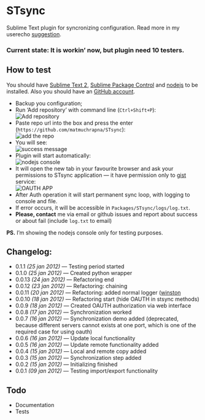 # STsync #

Sublime Text plugin for syncronizing configuration. Read more in my userecho [suggestion][1].

### Current state: It is workin’ now, but plugin need 10 testers. ###
    
## How to test ##

You should have [Sublime Text 2][4], [Sublime Package Control][5] and [nodejs][3] to be installed. Also you should have an [GitHub account](6).  

* Backup you configuration;
* Run ‘Add repository’ with command line (`Ctrl+Shift+P`):  
    ![Add repository](http://i.imgur.com/O9re7Dr.png)
* Paste repo url into the box and press the enter (`https://github.com/matmuchrapna/STsync`):  
    ![add the repo](http://i.imgur.com/GFS9w06.png)
* You will see:  
    ![success message](http://i.imgur.com/Py8USjd.png)
* Plugin will start automatically:  
    ![nodejs console](http://img9.imageshack.us/img9/5564/e4de22d8a741407285a1070.png)
* It will open the new tab in your favourite browser and ask your permissions to STsync application — it have permission only to [gist][7] service:  
    ![OAUTH APP](http://i.imgur.com/YQAcROt.png)
* After Auth operation it will start permanent sync loop, with logging to console and file.
* If error occurs, it will be accessible in `Packages/STsync/logs/log.txt`.
* **Please, contact** me via email or github issues and report about success or about fail (include `log.txt` to email)

**PS.** I’m showing the nodejs console only for testing purposes.

## Changelog: ##

* 0.1.1  *(25 jan 2012)* — Testing period started
* 0.1.0  *(25 jan 2012)* — Created python wrapper
* 0.0.13 *(24 jan 2012)* — Refactoring end
* 0.0.12 *(23 jan 2012)* — Refactoring: chaining
* 0.0.11 *(20 jan 2012)* — Refactoring: added normal logger ([winston][2]
* 0.0.10 *(18 jan 2012)* — Refactoring start (hide OAUTH in stsync methods)
* 0.0.9  *(18 jan 2012)* — Created OAUTH authorization via web interface
* 0.0.8  *(17 jan 2012)* — Synchronization worked
* 0.0.7  *(16 jan 2012)* — Synchronization demo added (deprecated, because different servers cannot exists at one port, which is one of the required case for using oauth)
* 0.0.6  *(16 jan 2012)* — Update local functionality
* 0.0.5  *(16 jan 2012)* — Update remote functionality added
* 0.0.4  *(15 jan 2012)* — Local and remote copy added
* 0.0.3  *(15 jan 2012)* — Synchronization step added
* 0.0.2  *(15 jan 2012)* — Initializing finished
* 0.0.1  *(09 jan 2012)* — Testing import/export functionality


## Todo ##

* Documentation
* Tests


[1]: http://sublimetext.userecho.com/topic/111402-syncing-settings-files-and-plugins-list-with-gistgithubcom/ 'Syncing settings files and plugins list with gist.github.com'
[2]: https://github.com/flatiron/winston "multi-transport async logging library for node.js"
[3]: http://nodejs.org/ "v0.8.18"
[4]: http://www.sublimetext.com/2 "Sublime Text is a sophisticated text editor for code, markup and prose. You'll love the slick user interface, extraordinary features and amazing performance."
[5]: http://wbond.net/sublime_packages/package_control/installation "Sublime Package Control installation"
[6]: https://github.com/ "Github — Build software better, together."
[7]: http://gist.github.com/ "Gist is a simple way to share snippets and pastes with others. All gists are git repositories, so they are automatically versioned, forkable and usable as a git repository."